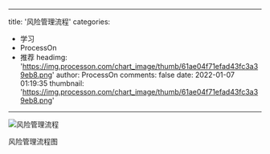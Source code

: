 
---
title: '风险管理流程'
categories: 
 - 学习
 - ProcessOn
 - 推荐
headimg: 'https://img.processon.com/chart_image/thumb/61ae04f71efad43fc3a39eb8.png'
author: ProcessOn
comments: false
date: 2022-01-07 01:19:35
thumbnail: 'https://img.processon.com/chart_image/thumb/61ae04f71efad43fc3a39eb8.png'
---

<div>   
<img class="thumb" alt="风险管理流程" src="https://img.processon.com/chart_image/thumb/61ae04f71efad43fc3a39eb8.png" referrerpolicy="no-referrer">
<p>风险管理流程图</p>  
</div>
            